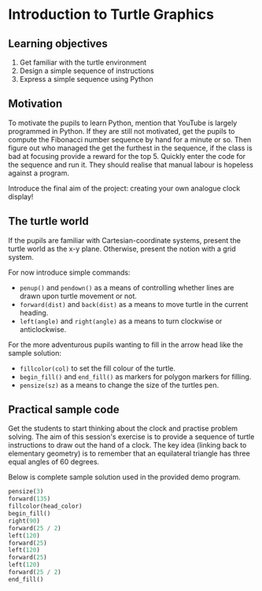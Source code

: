 # Introduction to Turtle Graphics

## Learning objectives

1. Get familiar with the turtle environment
2. Design a simple sequence of instructions
3. Express a simple sequence using Python

## Motivation

To motivate the pupils to learn Python, mention that YouTube is largely programmed in Python. If they are still not
motivated, get the pupils to compute the Fibonacci number sequence by hand for a minute or so. Then figure out who
managed the get the furthest in the sequence, if the class is bad at focusing provide a reward for the top 5. Quickly
enter the code for the sequence and run it. They should realise that manual labour is hopeless against a program.

Introduce the final aim of the project: creating your own analogue clock display!

## The turtle world

If the pupils are familiar with Cartesian-coordinate systems, present the turtle world as the x-y plane. Otherwise,
present the notion with a grid system.

For now introduce simple commands:
- `penup()` and `pendown()` as a means of controlling whether lines are drawn upon turtle movement or not.
- `forward(dist)` and `back(dist)` as a means to move turtle in the current heading.
- `left(angle)` and `right(angle)` as a means to turn clockwise or anticlockwise.

For the more adventurous pupils wanting to fill in the arrow head like the sample solution:
- `fillcolor(col)` to set the fill colour of the turtle.
- `begin_fill()` and `end_fill()` as markers for polygon markers for filling.
- `pensize(sz)` as a means to change the size of the turtles pen.

## Practical sample code

Get the students to start thinking about the clock and practise problem solving. The aim of this session's exercise is
to provide a sequence of turtle instructions to draw out the hand of a clock. The key idea (linking back to elementary
geometry) is to remember that an equilateral triangle has three equal angles of 60 degrees.

Below is complete sample solution used in the provided demo program.
```python
pensize(3)
forward(135)
fillcolor(head_color)
begin_fill()
right(90)
forward(25 / 2)
left(120)
forward(25)
left(120)
forward(25)
left(120)
forward(25 / 2)
end_fill()
```
